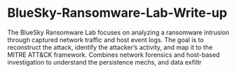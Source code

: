 # BlueSky-Ransomware-Lab-Write-up
The BlueSky Ransomware Lab focuses on analyzing a ransomware intrusion through captured network traffic and host event logs. The goal is to reconstruct the attack, identify the attacker’s activity, and map it to the MITRE ATT&amp;CK framework. Combines network forensics and host-based investigation to understand the persistence mechs, and data exfiltr
